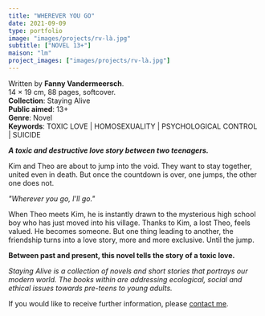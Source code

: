 ```yaml
---
title: "WHEREVER YOU GO"
date: 2021-09-09
type: portfolio
image: "images/projects/rv-là.jpg"
subtitle: ["NOVEL 13+"]
maison: "lm"
project_images: ["images/projects/rv-là.jpg"]
---
```


Written by **Fanny Vandermeersch**.   
14 × 19 cm, 88 pages, softcover.   
**Collection**: Staying Alive   
**Public aimed**: 13+   
**Genre**: Novel      
**Keywords**: TOXIC LOVE | HOMOSEXUALITY | PSYCHOLOGICAL CONTROL | SUICIDE  


***A toxic and destructive love story between two teenagers.***


Kim and Theo are about to jump into the void.
They want to stay together, united even in death.
But once the countdown is over, one jumps, the other one does not.

*"Wherever you go, I'll go."*

When Theo meets Kim, he is instantly drawn to the mysterious high school boy who has just moved into his village.
Thanks to Kim, a lost Theo, feels valued. He becomes someone.
But one thing leading to another, the friendship turns into a love story, more and more exclusive.
Until the jump.

**Between past and present, this novel tells the story of a toxic love.**



*Staying Alive is a collection of novels and short stories that portrays our modern world.*
*The books within are addressing ecological, social and ethical issues towards pre-teens to young adults.*



If you would like to receive further information, please [contact me](mailto:melanie.guillaumin.edition@gmail.com).


